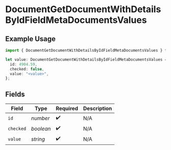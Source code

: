 # DocumentGetDocumentWithDetailsByIdFieldMetaDocumentsValues

## Example Usage

```typescript
import { DocumentGetDocumentWithDetailsByIdFieldMetaDocumentsValues } from "@documenso/sdk-typescript/models/operations";

let value: DocumentGetDocumentWithDetailsByIdFieldMetaDocumentsValues = {
  id: 4904.59,
  checked: false,
  value: "<value>",
};
```

## Fields

| Field              | Type               | Required           | Description        |
| ------------------ | ------------------ | ------------------ | ------------------ |
| `id`               | *number*           | :heavy_check_mark: | N/A                |
| `checked`          | *boolean*          | :heavy_check_mark: | N/A                |
| `value`            | *string*           | :heavy_check_mark: | N/A                |